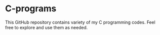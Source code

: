 # C-programs
This GitHub repository contains  variety of my C programming codes. Feel free to explore and use them as needed.
